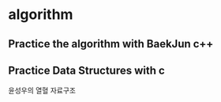 # algorithm
<h2> Practice the algorithm with BaekJun c++ </h2>

<h2> Practice Data Structures with c</h2>
윤성우의 열혈 자료구조 
